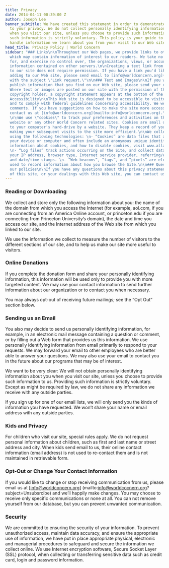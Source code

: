 ```yaml
---
title: Privacy
date: 2014-04-11 00:39:00 Z
author: Joseph Lee
banner_subtitle: We have created this statement in order to demonstrate our firm commitment
  to your privacy. We do not collect personally identifying information about you
  when you visit our site, unless you choose to provide such information to us. Providing
  such information is strictly voluntary. This policy is your guide to how we will
  handle information we learn about you from your visit to our Web site.
head_title: Privacy Policy | World Concern
sidebar: "### Links\n\nThroughout our Web pages, we provide links to other servers
  which may contain information of interest to our readers. We take no responsibility
  for, and exercise no control over, the organizations, views, or accuracy of the
  information contained on other servers.\n\nCreating a text link from your Web site
  to our site does not require permission. If you have a link you'd like us to consider
  adding to our Web site, please send email to [info@worldconcern.org](mailto:info@worldconcern.org)
  with the subject \"Link request.\"\n\n### Text and Images\n\nIf you would like to
  publish information that you find on our Web site, please send your request to [info@worldconcern.org](mailto:info@worldconcern.org).
  Where text or images are posted on our site with the permission of the original
  copyright holder, a copyright statement appears at the bottom of the page.\n\n###
  Accessibility\n\nThis Web site is designed to be accessible to visitors with disabilities
  and to comply with federal guidelines concerning accessibility. We welcome your
  comments. If you have suggestions on how to make the site more accessible, please
  contact us at [info@worldconcern.org](mailto:info@worldconcern.org).\n\n### Cookies
  \n\nWe use \"cookies\" to track your preferences and activities on the www.worldconern.org
  website or any other World Concern related sites. Cookies are small data files transferred
  to your computer's hard-drive by a website. They keep a record of your preferences
  making your subsequent visits to the site more efficient.\n\nWe collect Device Information
  using the following technologies: \n- “Cookies” are data files that are placed on
  your device or computer and often include an anonymous unique identifier. For more
  information about cookies, and how to disable cookies, visit www.allaboutcookies.org.
  \n- “Log files” track actions occurring on the Site, and collect data including
  your IP address, browser type, Internet service provider, referring/exit pages,
  and date/time stamps. \n- “Web beacons”, “tags”, and “pixels” are electronic files
  used to record information about how you browse the Site.\n\n### Questions about
  our policies\n\nIf you have any questions about this privacy statement, the practices
  of this site, or your dealings with this Web site, you can contact us at [info@worldconcern.org](mailto:info@worldconcern.org)."
---
```


### Reading or Downloading

We collect and store only the following information about you: the name of the domain from which you access the Internet (for example, aol.com, if you are connecting from an America Online account, or princeton.edu if you are connecting from Princeton University’s domain), the date and time you access our site, and the Internet address of the Web site from which you linked to our site.

We use the information we collect to measure the number of visitors to the different sections of our site, and to help us make our site more useful to visitors.

### Online Donations

If you complete the donation form and share your personally identifying information, this information will be used only to provide you with more targeted content. We may use your contact information to send further information about our organization or to contact you when necessary.

You may always opt-out of receiving future mailings; see the “Opt Out” section below.

### Sending us an Email

You also may decide to send us personally identifying information, for example, in an electronic mail message containing a question or comment, or by filling out a Web form that provides us this information. We use personally identifying information from email primarily to respond to your requests. We may forward your email to other employees who are better able to answer your questions. We may also use your email to contact you in the future about our programs that may be of interest.

We want to be very clear: We will not obtain personally identifying information about you when you visit our site, unless you choose to provide such information to us. Providing such information is strictly voluntary. Except as might be required by law, we do not share any information we receive with any outside parties.

If you sign up for one of our email lists, we will only send you the kinds of information you have requested. We won’t share your name or email address with any outside parties.

### Kids and Privacy

For children who visit our site, special rules apply. We do not request personal information about children, such as first and last name or street address and city. When kids send email to us, their online contact information (email address) is not used to re-contact them and is not maintained in retrievable form.

### Opt-Out or Change Your Contact Information

If you would like to change or stop receiving communication from us, please email us at [info@worldconcern.org] (mailto:info@worldcocnern.org?subject=Unsubsrcibe) and we’ll happily make changes. You may choose to receive only specific communications or none at all. You can not remove yourself from our database, but you can prevent unwanted communication.

### Security

We are committed to ensuring the security of your information. To prevent unauthorized access, maintain data accuracy, and ensure the appropriate use of information, we have put in place appropriate physical, electronic and managerial procedures to safeguard and secure the information we collect online. We use Internet encryption software, Secure Socket Layer (SSL) protocol, when collecting or transferring sensitive data such as credit card, login and password information.
